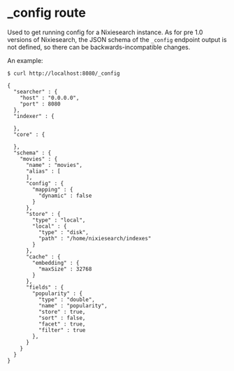 # _config route

Used to get running config for a Nixiesearch instance. As for pre 1.0 versions of Nixiesearch, the JSON schema of the `_config` endpoint output is not defined, so there can be backwards-incompatible changes.

An example:

```shell
$ curl http://localhost:8080/_config

{
  "searcher" : {
    "host" : "0.0.0.0",
    "port" : 8080
  },
  "indexer" : {
    
  },
  "core" : {
    
  },
  "schema" : {
    "movies" : {
      "name" : "movies",
      "alias" : [
      ],
      "config" : {
        "mapping" : {
          "dynamic" : false
        }
      },
      "store" : {
        "type" : "local",
        "local" : {
          "type" : "disk",
          "path" : "/home/nixiesearch/indexes"
        }
      },
      "cache" : {
        "embedding" : {
          "maxSize" : 32768
        }
      },
      "fields" : {
        "popularity" : {
          "type" : "double",
          "name" : "popularity",
          "store" : true,
          "sort" : false,
          "facet" : true,
          "filter" : true
        },
      }
    }
  }
}
```